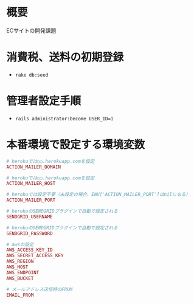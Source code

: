 # 概要
ECサイトの開発課題

# 消費税、送料の初期登録
- `rake db:seed`

# 管理者設定手順
- `rails administrator:become USER_ID=1`

# 本番環境で設定する環境変数
```ruby
# herokuでは○○.herokuapp.comを設定
ACTION_MAILER_DOMAIN

# herokuでは○○.herokuapp.comを設定
ACTION_MAILER_HOST

# herokuでは設定不要（未設定の場合、ENV['ACTION_MAILER_PORT']はnilになる）
ACTION_MAILER_PORT

# herokuのSENDGRIDプラグインで自動で設定される
SENDGRID_USERNAME

# herokuのSENDGRIDプラグインで自動で設定される
SENDGRID_PASSWORD

# awsの設定
AWS_ACCESS_KEY_ID
AWS_SECRET_ACCESS_KEY
AWS_REGION
AWS_HOST
AWS_ENDPOINT
AWS_BUCKET

# メールアドレス送信時のFROM
EMAIL_FROM
```
